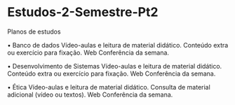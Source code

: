 # Estudos-2-Semestre-Pt2
Planos de estudos

•	Banco de dados
Vídeo-aulas e leitura de material didático.
Conteúdo extra ou exercício para fixação.
Web Conferência da semana.

•	Desenvolvimento de Sistemas
Vídeo-aulas e leitura de material didático.
Conteúdo extra ou exercício para fixação.
Web Conferência da semana.

•	Ética
Vídeo-aulas e leitura de material didático.
Consulta de material adicional (vídeo ou textos).
Web Conferência da semana.

